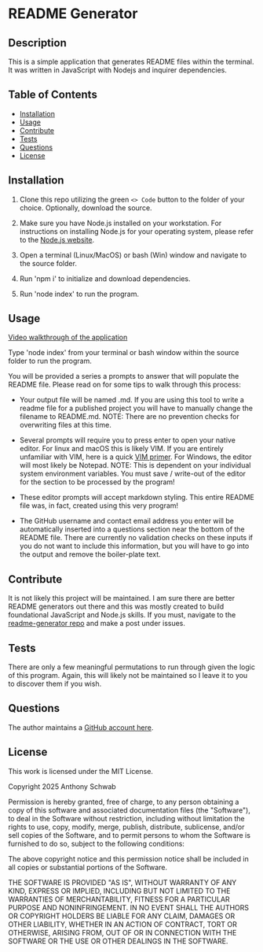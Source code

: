 # README Generator

## Description

This is a simple application that generates README files within the terminal. It was written in JavaScript with Nodejs and inquirer dependencies.

## Table of Contents

- [Installation](#installation)
- [Usage](#usage)
- [Contribute](#contribute)
- [Tests](#tests)
- [Questions](#questions)
- [License](#license)

## Installation

1. Clone this repo utilizing the green `<> Code` button to the folder of your choice. Optionally, download the source.

2. Make sure you have Node.js installed on your workstation. For instructions on installing Node.js for your operating system, please refer to the [Node.js website](https://nodejs.org).

3. Open a terminal (Linux/MacOS) or bash (Win) window and navigate to the source folder.

4. Run 'npm i' to initialize and download dependencies.

5. Run 'node index' to run the program.

## Usage

[Video walkthrough of the application](https://youtu.be/ui0sGw7zYE4)

Type 'node index' from your terminal or bash window within the source folder to run the program.

You will be provided a series a prompts to answer that will populate the README file. Please read on for some tips to walk through this process:

- Your output file will be named <project title>.md. If you are using this tool to write a readme file for a published project you will have to manually change the filename to README.md. NOTE: There are no prevention checks for overwriting files at this time.

- Several prompts will require you to press enter to open your native editor. For linux and macOS this is likely VIM. If you are entirely unfamiliar with VIM, here is a quick [VIM primer](https://www.freecodecamp.org/news/vim-beginners-guide/). For Windows, the editor will most likely be Notepad. NOTE: This is dependent on your individual system environment variables. You must save / write-out of the editor for the section to be processed by the program!

- These editor prompts will accept markdown styling. This entire README file was, in fact, created using this very program!

- The GitHub username and contact email address you enter will be automatically inserted into a questions section near the bottom of the README file. There are currently no validation checks on these inputs if you do not want to include this information, but you will have to go into the output and remove the boiler-plate text.


## Contribute

It is not likely this project will be maintained. I am sure there are better README generators out there and this was mostly created to build foundational JavaScript and Node.js skills. If you must, navigate to the [readme-generator repo](https://github.com/ant-codes-42/readme-generator) and make a post under issues.

## Tests

There are only a few meaningful permutations to run through given the logic of this program. Again, this will likely not be maintained so I leave it to you to discover them if you wish.

## Questions

The author maintains a [GitHub account here](https://github.com/ant-codes-42).

## License

This work is licensed under the MIT License.

Copyright 2025 Anthony Schwab

Permission is hereby granted, free of charge, to any person obtaining a copy
of this software and associated documentation files (the "Software"), to deal
in the Software without restriction, including without limitation the rights
to use, copy, modify, merge, publish, distribute, sublicense, and/or sell
copies of the Software, and to permit persons to whom the Software is
furnished to do so, subject to the following conditions:

The above copyright notice and this permission notice shall be included in all
copies or substantial portions of the Software.

THE SOFTWARE IS PROVIDED "AS IS", WITHOUT WARRANTY OF ANY KIND,
EXPRESS OR IMPLIED, INCLUDING BUT NOT LIMITED TO THE WARRANTIES OF
MERCHANTABILITY, FITNESS FOR A PARTICULAR PURPOSE AND NONINFRINGEMENT.
IN NO EVENT SHALL THE AUTHORS OR COPYRIGHT HOLDERS BE LIABLE FOR ANY CLAIM,
DAMAGES OR OTHER LIABILITY, WHETHER IN AN ACTION OF CONTRACT, TORT OR
OTHERWISE, ARISING FROM, OUT OF OR IN CONNECTION WITH THE SOFTWARE OR THE USE
OR OTHER DEALINGS IN THE SOFTWARE.

